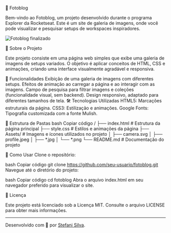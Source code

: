 📸 Fotoblog


Bem-vindo ao Fotoblog, um projeto desenvolvido durante o programa Explorer da Rocketseat. Este é um site de galeria de imagens, onde você pode visualizar e pesquisar setups de workspaces inspiradores.

![Fotoblog finalizado](https://github.com/StefaniSS/ProjetoExplorer-Fotoblog.StefaniSS/assets/150965526/d0583379-f5bb-4328-9a40-3f50c03af523)

📝 Sobre o Projeto

Este projeto consiste em uma página web simples que exibe uma galeria de imagens de setups variados. O objetivo é aplicar conceitos de HTML, CSS e animações, criando uma interface visualmente agradável e responsiva.

🚀 Funcionalidades
Exibição de uma galeria de imagens com diferentes setups.
Efeitos de animação ao carregar a página e ao interagir com as imagens.
Campo de pesquisa para filtrar imagens e coleções (funcionalidade visual, sem backend).
Design responsivo, adaptado para diferentes tamanhos de tela.
🛠️ Tecnologias Utilizadas
HTML5: Marcações estruturais da página.
CSS3: Estilização e animações.
Google Fonts: Tipografia customizada com a fonte Mulish.

📂 Estrutura de Pastas
bash
Copiar código
/
├── index.html        # Estrutura da página principal
├── style.css         # Estilos e animações da página
├── Assets/           # Imagens e ícones utilizados no projeto
│   ├── camera.svg
│   ├── profile.jpeg
│   ├── *.jpg
│   └── *.png
└── README.md         # Documentação do projeto


🔧 Como Usar
Clone o repositório:

bash
Copiar código
git clone https://github.com/seu-usuario/fotoblog.git
Navegue até o diretório do projeto:

bash
Copiar código
cd fotoblog
Abra o arquivo index.html em seu navegador preferido para visualizar o site.

📄 Licença

Este projeto está licenciado sob a Licença MIT. Consulte o arquivo LICENSE para obter mais informações.

---

Desenvolvido com 💜 por [Stefani Silva](https://github.com/StefaniSS).
